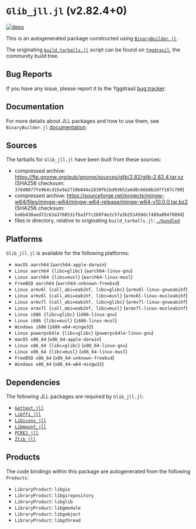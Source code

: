 # `Glib_jll.jl` (v2.82.4+0)

[![deps](https://juliahub.com/docs/Glib_jll/deps.svg)](https://juliahub.com/ui/Packages/General/Glib_jll/)

This is an autogenerated package constructed using [`BinaryBuilder.jl`](https://github.com/JuliaPackaging/BinaryBuilder.jl).

The originating [`build_tarballs.jl`](https://github.com/JuliaPackaging/Yggdrasil/blob/f69387af5995f744bac9fb4bb81392f1fdce7382/G/Glib/build_tarballs.jl) script can be found on [`Yggdrasil`](https://github.com/JuliaPackaging/Yggdrasil/), the community build tree.

## Bug Reports

If you have any issue, please report it to the Yggdrasil [bug tracker](https://github.com/JuliaPackaging/Yggdrasil/issues).

## Documentation

For more details about JLL packages and how to use them, see `BinaryBuilder.jl` [documentation](https://docs.binarybuilder.org/stable/jll/).

## Sources

The tarballs for `Glib_jll.jl` have been built from these sources:

* compressed archive: https://ftp.gnome.org/pub/gnome/sources/glib/2.82/glib-2.82.4.tar.xz (SHA256 checksum: `37dd0877fe964cd15e9a2710b044a1830fb1bd93652a6d0cb6b8b2dff187c709`)
* compressed archive: https://sourceforge.net/projects/mingw-w64/files/mingw-w64/mingw-w64-release/mingw-w64-v10.0.0.tar.bz2 (SHA256 checksum: `ba6b430aed72c63a3768531f6a3ffc2b0fde2c57a3b251450dcf489a894f0894`)
* files in directory, relative to originating `build_tarballs.jl`: [`./bundled`](https://github.com/JuliaPackaging/Yggdrasil/tree/f69387af5995f744bac9fb4bb81392f1fdce7382/G/Glib/bundled)

## Platforms

`Glib_jll.jl` is available for the following platforms:

* `macOS aarch64` (`aarch64-apple-darwin`)
* `Linux aarch64 {libc=glibc}` (`aarch64-linux-gnu`)
* `Linux aarch64 {libc=musl}` (`aarch64-linux-musl`)
* `FreeBSD aarch64` (`aarch64-unknown-freebsd`)
* `Linux armv6l {call_abi=eabihf, libc=glibc}` (`armv6l-linux-gnueabihf`)
* `Linux armv6l {call_abi=eabihf, libc=musl}` (`armv6l-linux-musleabihf`)
* `Linux armv7l {call_abi=eabihf, libc=glibc}` (`armv7l-linux-gnueabihf`)
* `Linux armv7l {call_abi=eabihf, libc=musl}` (`armv7l-linux-musleabihf`)
* `Linux i686 {libc=glibc}` (`i686-linux-gnu`)
* `Linux i686 {libc=musl}` (`i686-linux-musl`)
* `Windows i686` (`i686-w64-mingw32`)
* `Linux powerpc64le {libc=glibc}` (`powerpc64le-linux-gnu`)
* `macOS x86_64` (`x86_64-apple-darwin`)
* `Linux x86_64 {libc=glibc}` (`x86_64-linux-gnu`)
* `Linux x86_64 {libc=musl}` (`x86_64-linux-musl`)
* `FreeBSD x86_64` (`x86_64-unknown-freebsd`)
* `Windows x86_64` (`x86_64-w64-mingw32`)

## Dependencies

The following JLL packages are required by `Glib_jll.jl`:

* [`Gettext_jll`](https://github.com/JuliaBinaryWrappers/Gettext_jll.jl)
* [`Libffi_jll`](https://github.com/JuliaBinaryWrappers/Libffi_jll.jl)
* [`Libiconv_jll`](https://github.com/JuliaBinaryWrappers/Libiconv_jll.jl)
* [`Libmount_jll`](https://github.com/JuliaBinaryWrappers/Libmount_jll.jl)
* [`PCRE2_jll`](https://github.com/JuliaBinaryWrappers/PCRE2_jll.jl)
* [`Zlib_jll`](https://github.com/JuliaBinaryWrappers/Zlib_jll.jl)

## Products

The code bindings within this package are autogenerated from the following `Products`:

* `LibraryProduct`: `libgio`
* `LibraryProduct`: `libgirepository`
* `LibraryProduct`: `libglib`
* `LibraryProduct`: `libgmodule`
* `LibraryProduct`: `libgobject`
* `LibraryProduct`: `libgthread`
